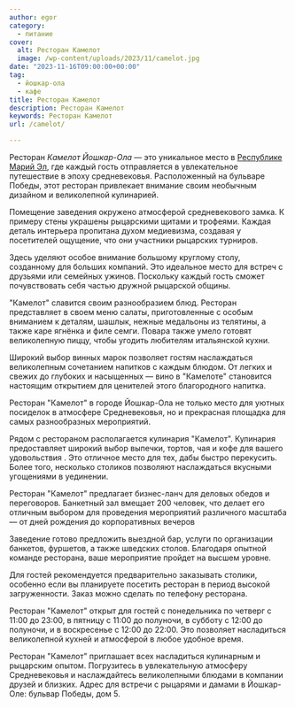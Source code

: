 ```yaml
---
author: egor
category:
  - питание
cover:
  alt: Ресторан Камелот
  image: /wp-content/uploads/2023/11/camelot.jpg
date: "2023-11-16T09:00:00+00:00"
tag:
  - йошкар-ола
  - кафе
title: Ресторан Камелот
description: Ресторан Камелот
keywords: Ресторан Камелот
url: /camelot/

---
```

Ресторан _Камелот Йошкар-Ола_ — это уникальное место в [Республике Марий Эл](/), где каждый гость отправляется в увлекательное путешествие в эпоху средневековья. Расположенный на бульваре Победы, этот ресторан привлекает внимание своим необычным дизайном и великолепной кулинарией.

Помещение заведения окружено атмосферой средневекового замка. К примеру стены украшены рыцарскими щитами и трофеями. Каждая деталь интерьера пропитана духом медиевизма, создавая у посетителей ощущение, что они участники рыцарских турниров.

Здесь уделяют особое внимание большому круглому столу, созданному для больших компаний. Это идеальное место для встреч с друзьями или семейных ужинов. Поскольку каждый гость сможет почувствовать себя частью дружной рыцарской общины.

"Камелот" славится своим разнообразием блюд. Ресторан представляет в своем меню салаты, приготовленные с особым вниманием к деталям, шашлык, нежные медальоны из телятины, а также каре ягнёнка и филе семги. Повара также умело готовят великолепную пиццу, чтобы угодить любителям итальянской кухни.

Широкий выбор винных марок позволяет гостям наслаждаться великолепным сочетанием напитков с каждым блюдом. От легких и свежих до глубоких и насыщенных — вино в "Камелоте" становится настоящим открытием для ценителей этого благородного напитка.

Ресторан "Камелот" в городе Йошкар-Ола не только место для уютных посиделок в атмосфере Средневековья, но и прекрасная площадка для самых разнообразных мероприятий.

Рядом с рестораном располагается кулинария "Камелот". Кулинария предоставляет широкий выбор выпечки, тортов, чая и кофе для вашего удовольствия . Это отличное место для тех, дабы быстро перекусить. Более того, несколько столиков позволяют наслаждаться вкусными угощениями в уединении.

Ресторан "Камелот" предлагает бизнес-ланч для деловых обедов и переговоров. Банкетный зал вмещает 200 человек, что делает его отличным выбором для проведения мероприятий различного масштаба — от дней рождения до корпоративных вечеров

Заведение готово предложить выездной бар, услуги по организации банкетов, фуршетов, а также шведских столов. Благодаря опытной команде ресторана, ваше мероприятие пройдет на высшем уровне.

Для гостей рекомендуется предварительно заказывать столики, особенно если вы планируете посетить ресторан в период высокой загруженности. Заказ можно сделать по телефону ресторана.

Ресторан "Камелот" открыт для гостей с понедельника по четверг с 11:00 до 23:00, в пятницу с 11:00 до полуночи, в субботу с 12:00 до полуночи, и в воскресенье с 12:00 до 22:00. Это позволяет насладиться великолепной кухней и атмосферой в любое удобное время.

Ресторан "Камелот" приглашает всех насладиться кулинарным и рыцарским опытом. Погрузитесь в увлекательную атмосферу Средневековья и наслаждайтесь великолепными блюдами в компании друзей и близких. Адрес для встречи с рыцарями и дамами в Йошкар-Оле: бульвар Победы, дом 5.
